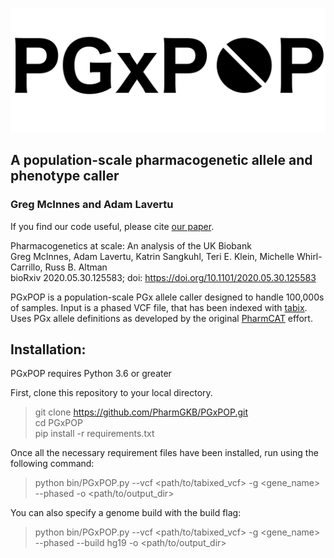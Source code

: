 ![PGX_POP_logo](logo/PGxPop_logo.png)
## A population-scale pharmacogenetic allele and phenotype caller  
### Greg McInnes and Adam Lavertu  

If you find our code useful, please cite [our paper](https://www.biorxiv.org/content/10.1101/2020.05.30.125583v2).

Pharmacogenetics at scale: An analysis of the UK Biobank<br />
Greg McInnes, Adam Lavertu, Katrin Sangkuhl, Teri E. Klein, Michelle Whirl-Carrillo, Russ B. Altman<br />
bioRxiv 2020.05.30.125583; doi: https://doi.org/10.1101/2020.05.30.125583<br />

PGxPOP is a population-scale PGx allele caller designed to handle 100,000s of samples. Input is a phased VCF file, that has been indexed with [tabix](http://www.htslib.org/doc/tabix.html). 
Uses PGx allele definitions as developed by the original [PharmCAT](https://github.com/PharmGKB/PharmCAT) effort.

## Installation:

PGxPOP requires Python 3.6 or greater

First, clone this repository to your local directory.

> git clone https://github.com/PharmGKB/PGxPOP.git  
> cd PGxPOP  
> pip install -r requirements.txt

Once all the necessary requirement files have been installed, run using the following command:

> python bin/PGxPOP.py --vcf <path/to/tabixed_vcf> -g <gene_name> --phased -o <path/to/output_dir>

You can also specify a genome build with the build flag:

> python bin/PGxPOP.py --vcf <path/to/tabixed_vcf> -g <gene_name> --phased --build hg19 -o <path/to/output_dir>



